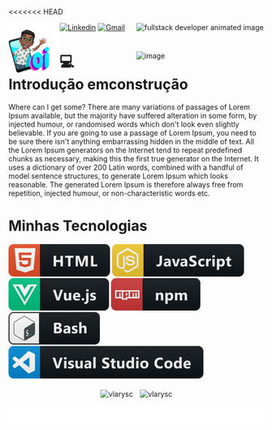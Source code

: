 <<<<<<< HEAD
<div>
    <img align="left" width="20%" src="https://github.com/vlarysc/vlarysc/blob/main/assets/neto.png?raw=true" alt="fullstack developer animated image"/>
<div>
    <img align="right" width="50%" src="https://media.giphy.com/media/tRsxEJFG0sxUiwD7O9/giphy.gif" alt="fullstack developer animated image"/>












[![Linkedin](https://github.com/Xx-Ashutosh-xX/Xx-Ashutosh-xX/raw/master/assets/icons/linkedin.png)](https://www.linkedin.com/in/vlarysc/)                   [![Gmail](https://github.com/Xx-Ashutosh-xX/Xx-Ashutosh-xX/raw/master/assets/icons/gmail.png)](mailto:manoelfranciscose@gmail.com)   




<div>
    <img align="right" width="50%" src="https://media.giphy.com/media/YnS7j9pwnECXLMrI4t/giphy.gif" alt="image"/>




#                       &#128187; Introdução emconstrução                         #

Where can I get some?
There are many variations of passages of Lorem Ipsum available, but the majority have suffered alteration in some form, by injected humour, or randomised words which don't look even slightly believable. If you are going to use a passage of Lorem Ipsum, you need to be sure there isn't anything embarrassing hidden in the middle of text. All the Lorem Ipsum generators on the Internet tend to repeat predefined chunks as necessary, making this the first true generator on the Internet. It uses a dictionary of over 200 Latin words, combined with a handful of model sentence structures, to generate Lorem Ipsum which looks reasonable. The generated Lorem Ipsum is therefore always free from repetition, injected humour, or non-characteristic words etc.


# Minhas Tecnologias #

[![html](https://raw.githubusercontent.com/8bithemant/8bithemant/master/svg/dev/languages/html.svg)](https://raw.githubusercontent.com/8bithemant/8bithemant/master/svg/dev/languages/html.svg) [![js](https://raw.githubusercontent.com/8bithemant/8bithemant/master/svg/dev/languages/js.svg)](https://raw.githubusercontent.com/8bithemant/8bithemant/master/svg/dev/languages/js.svg)  [![vue](https://raw.githubusercontent.com/8bithemant/8bithemant/master/svg/dev/frameworks/vue.svg)](https://raw.githubusercontent.com/8bithemant/8bithemant/master/svg/dev/frameworks/vue.svg)  [![npm](https://raw.githubusercontent.com/8bithemant/8bithemant/master/svg/dev/services/npm.svg)](https://raw.githubusercontent.com/8bithemant/8bithemant/master/svg/dev/services/npm.svg)  [![bash](https://raw.githubusercontent.com/8bithemant/8bithemant/master/svg/dev/tools/bash.svg)](https://raw.githubusercontent.com/8bithemant/8bithemant/master/svg/dev/tools/bash.svg) [![vscode](https://raw.githubusercontent.com/8bithemant/8bithemant/master/svg/dev/tools/visualstudio_code.svg)](https://raw.githubusercontent.com/8bithemant/8bithemant/master/svg/dev/tools/visualstudio_code.svg)

<p align="center">
    <img width="47%" style="padding: 0.3rem" align="center" src="https://github-readme-stats.vercel.app/api/top-langs/?username=vlarysc&layout=compact&hide=html&hide_border=true" alt="vlarysc" />
    <img width="47%" style="padding: 0.3rem" align="center" src="https://github-readme-stats.vercel.app/api?username=vlarysc&show_icons=true&hide_border=true" alt="vlarysc" /></p>


<div>
    <img align="center" width="150%" src="https://raw.githubusercontent.com/vlarysc/vlarysc/f2045a28a8eac6f85ce4ff809312cdeaa0c3eaf3/assets/marquee.svg" alt="fullstack developer animated image"/>